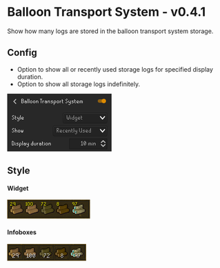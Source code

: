 # Balloon Transport System - v0.4.1
Show how many logs are stored in the balloon transport system storage.

## Config
* Option to show all or recently used storage logs for specified display duration.
* Option to show all storage logs indefinitely.

![](./img/config.png)

## Style
#### Widget
![](./img/widget.png)

#### Infoboxes
![](./img/infoboxes.png)
